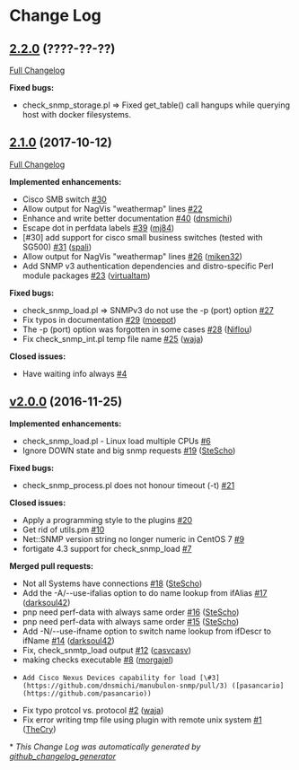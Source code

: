 # Change Log

## [2.2.0](https://github.com/SteScho/manubulon-snmp/tree/v2.2.0) (????-??-??)
[Full Changelog](https://github.com/SteScho/manubulon-snmp/compare/v2.1.0...v2.2.0)

**Fixed bugs:**

- check\_snmp\_storage.pl =\> Fixed get_table() call hangups while querying host with docker filesystems.

## [2.1.0](https://github.com/dnsmichi/manubulon-snmp/tree/2.1.0) (2017-10-12)
[Full Changelog](https://github.com/dnsmichi/manubulon-snmp/compare/v2.0.0...2.1.0)

**Implemented enhancements:**

- Cisco SMB switch [\#30](https://github.com/dnsmichi/manubulon-snmp/issues/30)
- Allow output for NagVis "weathermap" lines [\#22](https://github.com/dnsmichi/manubulon-snmp/issues/22)
- Enhance and write better documentation [\#40](https://github.com/dnsmichi/manubulon-snmp/pull/40) ([dnsmichi](https://github.com/dnsmichi))
- Escape dot in perfdata labels [\#39](https://github.com/dnsmichi/manubulon-snmp/pull/39) ([mj84](https://github.com/mj84))
- \[\#30\] add support for cisco small business switches \(tested with SG500\) [\#31](https://github.com/dnsmichi/manubulon-snmp/pull/31) ([spali](https://github.com/spali))
- Allow output for NagVis "weathermap" lines [\#26](https://github.com/dnsmichi/manubulon-snmp/pull/26) ([miken32](https://github.com/miken32))
- Add SNMP v3 authentication dependencies and distro-specific Perl module packages [\#23](https://github.com/dnsmichi/manubulon-snmp/pull/23) ([virtualtam](https://github.com/virtualtam))

**Fixed bugs:**

- check\_snmp\_load.pl =\> SNMPv3 do not use the -p \(port\) option [\#27](https://github.com/dnsmichi/manubulon-snmp/issues/27)
- Fix typos in documentation [\#29](https://github.com/dnsmichi/manubulon-snmp/pull/29) ([moepot](https://github.com/moepot))
- The -p \(port\) option was forgotten in some cases [\#28](https://github.com/dnsmichi/manubulon-snmp/pull/28) ([Niflou](https://github.com/Niflou))
- Fix check\_snmp\_int.pl temp file name [\#25](https://github.com/dnsmichi/manubulon-snmp/pull/25) ([waja](https://github.com/waja))

**Closed issues:**

- Have waiting info always [\#4](https://github.com/dnsmichi/manubulon-snmp/issues/4)

## [v2.0.0](https://github.com/dnsmichi/manubulon-snmp/tree/v2.0.0) (2016-11-25)
**Implemented enhancements:**

- check\_snmp\_load.pl - Linux load multiple CPUs [\#6](https://github.com/dnsmichi/manubulon-snmp/issues/6)
- Ignore DOWN state and big snmp requests [\#19](https://github.com/dnsmichi/manubulon-snmp/pull/19) ([SteScho](https://github.com/SteScho))

**Fixed bugs:**

- check\_snmp\_process.pl does not honour timeout \(-t\) [\#21](https://github.com/dnsmichi/manubulon-snmp/issues/21)

**Closed issues:**

- Apply a programming style to the plugins [\#20](https://github.com/dnsmichi/manubulon-snmp/issues/20)
- Get rid of utils.pm [\#10](https://github.com/dnsmichi/manubulon-snmp/issues/10)
- Net::SNMP version string no longer numeric in CentOS 7 [\#9](https://github.com/dnsmichi/manubulon-snmp/issues/9)
- fortigate 4.3 support for check\_snmp\_load [\#7](https://github.com/dnsmichi/manubulon-snmp/issues/7)

**Merged pull requests:**

- Not all Systems have connections [\#18](https://github.com/dnsmichi/manubulon-snmp/pull/18) ([SteScho](https://github.com/SteScho))
- Add the -A/--use-ifalias option to do name lookup from ifAlias [\#17](https://github.com/dnsmichi/manubulon-snmp/pull/17) ([darksoul42](https://github.com/darksoul42))
- pnp need perf-data with always same order [\#16](https://github.com/dnsmichi/manubulon-snmp/pull/16) ([SteScho](https://github.com/SteScho))
- pnp need perf-data with always same order [\#15](https://github.com/dnsmichi/manubulon-snmp/pull/15) ([SteScho](https://github.com/SteScho))
- Add -N/--use-ifname option to switch name lookup from ifDescr to ifName [\#14](https://github.com/dnsmichi/manubulon-snmp/pull/14) ([darksoul42](https://github.com/darksoul42))
- Fix, check\_snmtp\_load output  [\#12](https://github.com/dnsmichi/manubulon-snmp/pull/12) ([casvcasv](https://github.com/casvcasv))
- making checks executable [\#8](https://github.com/dnsmichi/manubulon-snmp/pull/8) ([morgajel](https://github.com/morgajel))
-     Add Cisco Nexus Devices capability for load [\#3](https://github.com/dnsmichi/manubulon-snmp/pull/3) ([pasancario](https://github.com/pasancario))
- Fix typo protcol vs. protocol [\#2](https://github.com/dnsmichi/manubulon-snmp/pull/2) ([waja](https://github.com/waja))
- Fix error writing tmp file using plugin with remote unix system [\#1](https://github.com/dnsmichi/manubulon-snmp/pull/1) ([TheCry](https://github.com/TheCry))



\* *This Change Log was automatically generated by [github_changelog_generator](https://github.com/skywinder/Github-Changelog-Generator)*
